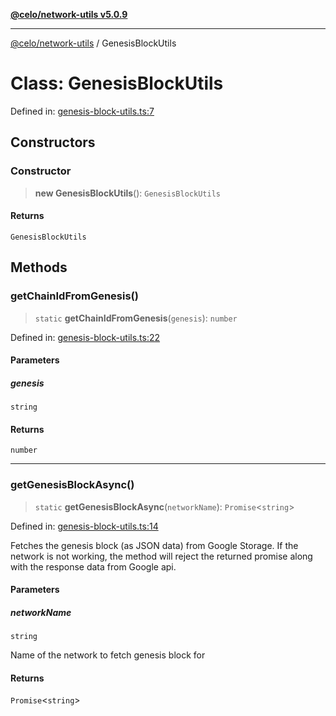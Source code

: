 [**@celo/network-utils v5.0.9**](../README.md)

***

[@celo/network-utils](../README.md) / GenesisBlockUtils

# Class: GenesisBlockUtils

Defined in: [genesis-block-utils.ts:7](https://github.com/celo-org/developer-tooling/blob/master/packages/sdk/network-utils/src/genesis-block-utils.ts#L7)

## Constructors

### Constructor

> **new GenesisBlockUtils**(): `GenesisBlockUtils`

#### Returns

`GenesisBlockUtils`

## Methods

### getChainIdFromGenesis()

> `static` **getChainIdFromGenesis**(`genesis`): `number`

Defined in: [genesis-block-utils.ts:22](https://github.com/celo-org/developer-tooling/blob/master/packages/sdk/network-utils/src/genesis-block-utils.ts#L22)

#### Parameters

##### genesis

`string`

#### Returns

`number`

***

### getGenesisBlockAsync()

> `static` **getGenesisBlockAsync**(`networkName`): `Promise`\<`string`\>

Defined in: [genesis-block-utils.ts:14](https://github.com/celo-org/developer-tooling/blob/master/packages/sdk/network-utils/src/genesis-block-utils.ts#L14)

Fetches the genesis block (as JSON data) from Google Storage.
If the network is not working, the method will reject the returned promise
along with the response data from Google api.

#### Parameters

##### networkName

`string`

Name of the network to fetch genesis block for

#### Returns

`Promise`\<`string`\>
